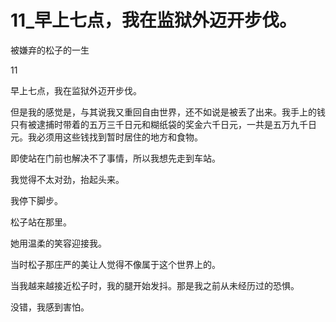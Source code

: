 # 11_早上七点，我在监狱外迈开步伐。

被嫌弃的松子的一生

11

早上七点，我在监狱外迈开步伐。

但是我的感觉是，与其说我又重回自由世界，还不如说是被丢了出来。我手上的钱只有被逮捕时带着的五万三千日元和糊纸袋的奖金六千日元，一共是五万九千日元。我必须用这些钱找到暂时居住的地方和食物。

即使站在门前也解决不了事情，所以我想先走到车站。

我觉得不太对劲，抬起头来。

我停下脚步。

松子站在那里。

她用温柔的笑容迎接我。

当时松子那庄严的美让人觉得不像属于这个世界上的。

当我越来越接近松子时，我的腿开始发抖。那是我之前从未经历过的恐惧。

没错，我感到害怕。
